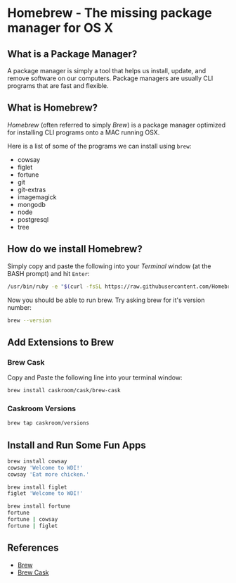 # Homebrew - The missing package manager for OS X

## What is a Package Manager?

A package manager is simply a tool that helps us install, update, and remove software on our computers.  Package managers are usually CLI programs that are fast and flexible.

## What is Homebrew?

_Homebrew_ (often referred to simply _Brew_) is a package manager optimized for installing CLI programs onto a MAC running OSX.

Here is a list of some of the programs we can install using `brew`:

* cowsay
* figlet
* fortune
* git
* git-extras
* imagemagick
* mongodb
* node
* postgresql
* tree

## How do we install Homebrew?

Simply copy and paste the following into your _Terminal_ window (at the BASH prompt) and hit `Enter`:

```bash
/usr/bin/ruby -e "$(curl -fsSL https://raw.githubusercontent.com/Homebrew/install/master/install)"
```

Now you should be able to run brew. Try asking brew for it's version number:

```bash
brew --version
```

## Add Extensions to Brew

### Brew Cask

Copy and Paste the following line into your terminal window:

```bash
brew install caskroom/cask/brew-cask
```

### Caskroom Versions

```bash
brew tap caskroom/versions
```

## Install and Run Some Fun Apps

```bash
brew install cowsay
cowsay 'Welcome to WDI!'
cowsay 'Eat more chicken.'
```

```bash
brew install figlet
figlet 'Welcome to WDI!'
```

```bash
brew install fortune
fortune
fortune | cowsay
fortune | figlet
```

## References

* [Brew](http://brew.sh/)
* [Brew Cask](https://caskroom.github.io/)
